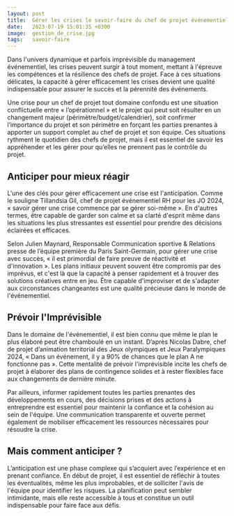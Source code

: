 ```yaml
---
layout: post
title:  Gérer les crises le savoir-faire du chef de projet événementiel
date:   2023-07-19 15:01:35 +0300
image:  gestion_de_crise.jpg
tags:   savoir-faire
---
```

Dans l'univers dynamique et parfois imprévisible du management événementiel, les crises peuvent surgir à tout moment, mettant à l'épreuve les compétences et la résilience des chefs de projet. Face à ces situations délicates, la capacité à gérer efficacement les crises devient une qualité indispensable pour assurer le succès et la pérennité des événements. 

Une crise pour un chef de projet tout domaine confondu est une situation conflictuelle entre « l’opérationnel » et le projet qui peut soit résulter en un changement majeur (périmètre/budget/calendrier), soit confirmer l’importance du projet et son périmètre en forçant les parties prenantes à apporter un support complet au chef de projet et son équipe. Ces situations rythment le quotidien des chefs de projet, mais il est essentiel de savoir les appréhender et les gérer pour qu’elles ne prennent pas le contrôle du projet.

## Anticiper pour mieux réagir

L'une des clés pour gérer efficacement une crise est l'anticipation. Comme le souligne Tillandsia Gil, chef de projet événementiel RH pour les JO 2024, « savoir gérer une crise commence par se gérer soi-même ». En d'autres termes, être capable de garder son calme et sa clarté d'esprit même dans les situations les plus stressantes est essentiel pour prendre des décisions éclairées et efficaces.

Selon Julien Maynard, Responsable Communication sportive & Relations presse de l’équipe première du Paris Saint-Germain, pour gérer une crise avec succès, « il est primordial de faire preuve de réactivité et d'innovation ». Les plans initiaux peuvent souvent être compromis par des imprévus, et c'est là que la capacité à penser rapidement et à trouver des solutions créatives entre en jeu. Être capable d'improviser et de s'adapter aux circonstances changeantes est une qualité précieuse dans le monde de l'événementiel.

## Prévoir l'Imprévisible

Dans le domaine de l'événementiel, il est bien connu que même le plan le plus élaboré peut être chamboulé en un instant. D’après Nicolas Dabre, chef de projet d’animation territorial des Jeux olympiques et Jeux Paralympiques 2024, « Dans un événement, il y a 90% de chances que le plan A ne fonctionne pas ». Cette mentalité de prévoir l'imprévisible incite les chefs de projet à élaborer des plans de contingence solides et à rester flexibles face aux changements de dernière minute.

Par ailleurs, informer rapidement toutes les parties prenantes des développements en cours, des décisions prises et des actions à entreprendre est essentiel pour maintenir la confiance et la cohésion au sein de l'équipe. Une communication transparente et ouverte permet également de mobiliser efficacement les ressources nécessaires pour résoudre la crise.

## Mais comment anticiper ?

L’anticipation est une phase complexe qui s’acquiert avec l’expérience et en prenant confiance. En début de projet, il est essentiel de réfléchir à toutes les éventualités, même les plus improbables, et de solliciter l'avis de l'équipe pour identifier les risques. La planification peut sembler intimidante, mais elle reste accessible à tous et constitue un outil indispensable pour faire face aux défis. 
